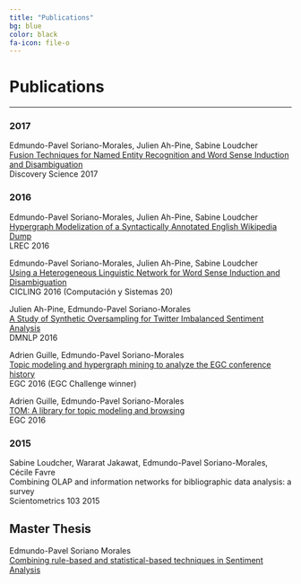 ```yaml
---
title: "Publications"
bg: blue
color: black
fa-icon: file-o
---
```


# Publications
---

### 2017

Edmundo-Pavel Soriano-Morales, Julien Ah-Pine, Sabine Loudcher  
[Fusion Techniques for Named Entity Recognition and Word Sense Induction and Disambiguation](mediamining.univ-lyon2.fr/soriano/files/fusion_paper_preprint.pdf)  
Discovery Science 2017  

### 2016

Edmundo-Pavel Soriano-Morales, Julien Ah-Pine, Sabine Loudcher  
[Hypergraph Modelization of a Syntactically Annotated English Wikipedia Dump](http://www.lrec-conf.org/proceedings/lrec2016/pdf/616_Paper.pdf)  
LREC 2016  

Edmundo-Pavel Soriano-Morales, Julien Ah-Pine, Sabine Loudcher  
[Using a Heterogeneous Linguistic Network for Word Sense Induction and Disambiguation](http://www.cys.cic.ipn.mx/ojs/index.php/CyS/article/download/2466/2170)  
CICLING 2016 (Computación y Sistemas 20)  

Julien Ah-Pine, Edmundo-Pavel Soriano-Morales  
[A Study of Synthetic Oversampling for Twitter Imbalanced Sentiment Analysis](http://ceur-ws.org/Vol-1646/paper3.pdf)  
DMNLP 2016  

Adrien Guille, Edmundo-Pavel Soriano-Morales  
[Topic modeling and hypergraph mining to analyze the EGC conference history](mediamining.univ-lyon2.fr/people/guille/publications/egc2016.pdf)  
EGC 2016 (EGC Challenge winner)  

Adrien Guille, Edmundo-Pavel Soriano-Morales  
[TOM: A library for topic modeling and browsing](mediamining.univ-lyon2.fr/people/guille/publications/egc2016_demo.pdf)  
EGC 2016  

### 2015

Sabine Loudcher, Wararat Jakawat, Edmundo-Pavel Soriano-Morales, Cécile Favre  
Combining OLAP and information networks for bibliographic data analysis: a survey  
Scientometrics 103 2015  

## Master Thesis

Edmundo-Pavel Soriano Morales  
[Combining rule-based and statistical-based techniques in Sentiment Analysis](mediamining.univ-lyon2.fr/soriano/files/Soriano_report_master.pdf)